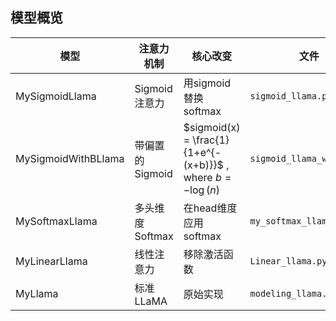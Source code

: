
## 模型概览

| 模型 | 注意力机制 | 核心改变 | 文件 |
|------|------------|----------|------|
| MySigmoidLlama | Sigmoid注意力 | 用sigmoid替换softmax | `sigmoid_llama.py` |
| MySigmoidWithBLlama | 带偏置的Sigmoid | $sigmoid(x) = \frac{1}{1+e^{-(x+b)}}$ , where $b = -\log(n)$ | `sigmoid_llama_with_b.py` |
| MySoftmaxLlama | 多头维度Softmax | 在head维度应用softmax | `my_softmax_llama.py` |
| MyLinearLlama | 线性注意力 | 移除激活函数 | `Linear_llama.py` |
| MyLlama | 标准LLaMA | 原始实现 | `modeling_llama.py` |
